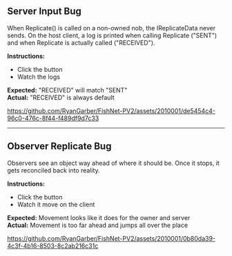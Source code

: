 ﻿## Server Input Bug

When Replicate() is called on a non-owned nob, the IReplicateData never sends.
On the host client, a log is printed when calling Replicate ("SENT") and when Replicate is actually called ("RECEIVED").

**Instructions:**
- Click the button
- Watch the logs

**Expected:** "RECEIVED" will match "SENT"  
**Actual:** "RECEIVED" is always default

https://github.com/RyanGarber/FishNet-PV2/assets/2010001/de5454c4-96c0-476c-8f44-f489df9d7c33

---

## Observer Replicate Bug

Observers see an object way ahead of where it should be. Once it stops, it gets reconciled back into reality.

**Instructions:**
- Click the button
- Watch it move on the client

**Expected:** Movement looks like it does for the owner and server  
**Actual:** Movement is too far ahead and jumps all over the place

https://github.com/RyanGarber/FishNet-PV2/assets/2010001/0b80da39-4c3f-4b16-8503-8c2ab216c31c

